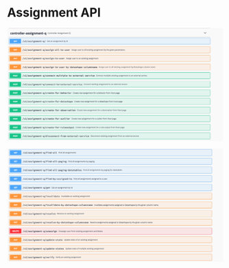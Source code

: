 # Assignment API

![](<../../.gitbook/assets/image (135).png>)

![](<../../.gitbook/assets/image (12).png>)
